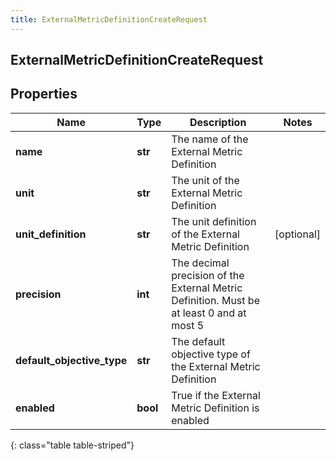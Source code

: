 ```yaml
---
title: ExternalMetricDefinitionCreateRequest
---
```

## ExternalMetricDefinitionCreateRequest

## Properties

|Name | Type | Description | Notes|
|------------ | ------------- | ------------- | -------------|
| **name** | **str** | The name of the External Metric Definition | |
| **unit** | **str** | The unit of the External Metric Definition | |
| **unit_definition** | **str** | The unit definition of the External Metric Definition | [optional] |
| **precision** | **int** | The decimal precision of the External Metric Definition. Must be at least 0 and at most 5 | |
| **default_objective_type** | **str** | The default objective type of the External Metric Definition | |
| **enabled** | **bool** | True if the External Metric Definition is enabled | |
{: class="table table-striped"}



